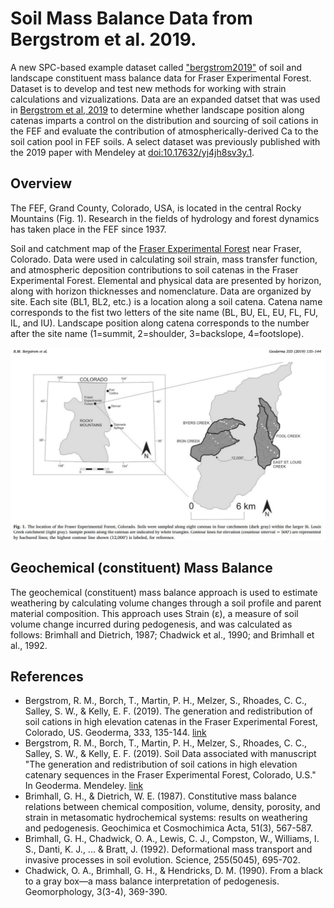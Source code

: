 # Soil Mass Balance Data from Bergstrom et al. 2019.

A new SPC-based example dataset called ["bergstrom2019"](https://github.com/ncss-tech/aqp/issues/298) of soil and landscape constituent mass balance data for Fraser Experimental Forest. Dataset is to develop and test new methods for working with strain calculations and vizualizations. Data are an expanded datset that was used in [Bergstrom et al, 2019](https://www.sciencedirect.com/science/article/pii/S0016706117314738) to determine whether landscape position along catenas imparts a control on the distribution and sourcing of soil cations in the FEF and evaluate the contribution of atmospherically-derived Ca to the soil cation pool in FEF soils. A select dataset was previously published with the 2019 paper with Mendeley at [doi:10.17632/yj4jh8sv3y.1](https://doi.org/10.17632/yj4jh8sv3y.1).

## Overview

The FEF, Grand County, Colorado, USA, is located in the central Rocky Mountains (Fig. 1). Research in the fields of hydrology and forest dynamics has taken place in the FEF since 1937. 

Soil and catchment map of the [Fraser Experimental Forest](https://www.fs.usda.gov/main/fraser/home) near Fraser, Colorado. Data were used in calculating soil strain, mass transfer function, and atmospheric deposition contributions to soil catenas in the Fraser Experimental Forest. Elemental and physical data are presented by horizon, along with horizon thicknesses and nomenclature. Data are organized by site. Each site (BL1, BL2, etc.) is a location along a soil catena. Catena name corresponds to the fist two letters of the site name (BL, BU, EL, EU, FL, FU, IL, and IU). Landscape position along catena corresponds to the number after the site name (1=summit, 2=shoulder, 3=backslope, 4=footslope). 

![Fraser Site Map](https://github.com/swsalley/bergstrom2019/blob/main/map.jpg?raw=true)

## Geochemical (constituent) Mass Balance

The geochemical (constituent) mass balance approach is used to estimate weathering by calculating volume changes through a soil profile and parent material composition. This approach uses Strain (ε), a measure of soil volume change incurred during pedogenesis, and was calculated as follows: Brimhall and Dietrich, 1987; Chadwick et al., 1990; and Brimhall et al., 1992.

## References

- Bergstrom, R. M., Borch, T., Martin, P. H., Melzer, S., Rhoades, C. C., Salley, S. W., & Kelly, E. F. (2019). The generation and redistribution of soil cations in high elevation catenas in the Fraser Experimental Forest, Colorado, US. Geoderma, 333, 135-144. [link](https://doi.org/10.1016/0016-7037(87)90070-6)
- Bergstrom, R. M., Borch, T., Martin, P. H., Melzer, S., Rhoades, C. C., Salley, S. W., & Kelly, E. F. (2019). Soil Data associated with manuscript "The generation and redistribution of soil cations in high elevation catenary sequences in the Fraser Experimental Forest, Colorado, U.S." In Geoderma. Mendeley. [link](https://doi.org/10.17632/yj4jh8sv3y.1)
- Brimhall, G. H., & Dietrich, W. E. (1987). Constitutive mass balance relations between chemical composition, volume, density, porosity, and strain in metasomatic hydrochemical systems: results on weathering and pedogenesis. Geochimica et Cosmochimica Acta, 51(3), 567-587.
- Brimhall, G. H., Chadwick, O. A., Lewis, C. J., Compston, W., Williams, I. S., Danti, K. J., ... & Bratt, J. (1992). Deformational mass transport and invasive processes in soil evolution. Science, 255(5045), 695-702.
- Chadwick, O. A., Brimhall, G. H., & Hendricks, D. M. (1990). From a black to a gray box—a mass balance interpretation of pedogenesis. Geomorphology, 3(3-4), 369-390.
